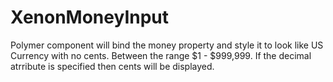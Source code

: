 # XenonMoneyInput
Polymer component will bind the money property and style it to look like US Currency with no cents. Between the range $1 - $999,999. If the decimal atrribute is specified then cents will be displayed.
